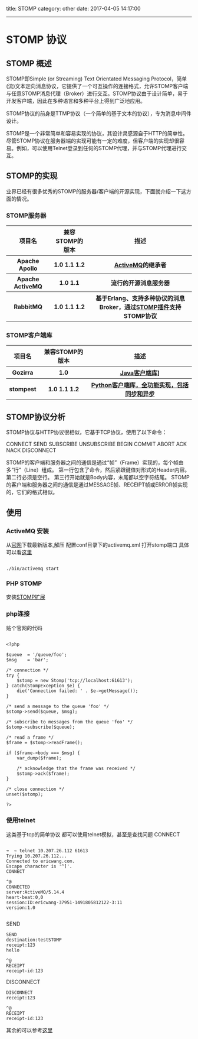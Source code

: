 title: STOMP
category: other
date: 2017-04-05 14:17:00

---
# STOMP 协议
## STOMP 概述
STOMP即Simple (or Streaming) Text Orientated Messaging Protocol，简单(流)文本定向消息协议，它提供了一个可互操作的连接格式，允许STOMP客户端与任意STOMP消息代理（Broker）进行交互。STOMP协议由于设计简单，易于开发客户端，因此在多种语言和多种平台上得到广泛地应用。

STOMP协议的前身是TTMP协议（一个简单的基于文本的协议），专为消息中间件设计。

STOMP是一个非常简单和容易实现的协议，其设计灵感源自于HTTP的简单性。尽管STOMP协议在服务器端的实现可能有一定的难度，但客户端的实现却很容易。例如，可以使用Telnet登录到任何的STOMP代理，并与STOMP代理进行交互。

## STOMP的实现

业界已经有很多优秀的STOMP的服务器/客户端的开源实现，下面就介绍一下这方面的情况。

### STOMP服务器
<table><tr>
            <th>项目名</th>
            <th>兼容STOMP的版本	</th>
            <th>描述</th>
        </tr> <tr>
            <th>Apache Apollo	</th>
            <th>1.0 1.1 1.2</th>
            <th><a href="http://activemq.apache.org/apollo">ActiveMQ</a>的继承者 </th>
        </tr>
        <tr>
            <th>Apache ActiveMQ	</th>
            <th>1.0 1.1	</th>
            <th>流行的开源消息服务器 </th>
        </tr>
         <tr>
            <th>RabbitMQ	</th>
            <th>1.0 1.1 1.2	</th>
            <th>基于Erlang、支持多种协议的消息Broker，通过<a href="http://www.rabbitmq.complugins.html#rabbitmq-stomp">STOMP插件</a>支持STOMP协议 
 </th>
        </tr>
</table> 

### STOMP客户端库
<table>
	<tr>
		<th> 项目名 </th>
		<th> 兼容STOMP的版本	 </th>
		<th> 描述 </th>
	</tr>
	<tr>
		<th> Gozirra </th>
		<th> 1.0	 </th>
		<th> <a href="http://www.germane-software.com/software/Java/Gozirra/">Java客户端库]</a></th>
	</tr>
	<tr>
		<th> stompest </th>
		<th> 1.0 1.1 1.2		 </th>
		<th> <a href="https://github.com/nikipore/stompest">Python客户端库，全功能实现，包括同步和异步</a> </th>
	</tr>
</table>

## STOMP协议分析

STOMP协议与HTTP协议很相似，它基于TCP协议，使用了以下命令：

CONNECT
SEND
SUBSCRIBE
UNSUBSCRIBE
BEGIN
COMMIT
ABORT
ACK
NACK
DISCONNECT

STOMP的客户端和服务器之间的通信是通过“帧”（Frame）实现的，每个帧由多“行”（Line）组成。
第一行包含了命令，然后紧跟键值对形式的Header内容。
第二行必须是空行。
第三行开始就是Body内容，末尾都以空字符结尾。
STOMP的客户端和服务器之间的通信是通过MESSAGE帧、RECEIPT帧或ERROR帧实现的，它们的格式相似。

## 使用
### ActiveMQ 安装
从[官网](http://activemq.apache.org)下载最新版本,解压
配置conf目录下的activemq.xml 打开stomp端口
具体可以看[这里](http://activemq.apache.org/getting-started.html#GettingStarted-TestingtheInstallationTestingtheInstallation)

```

./bin/activemq start

```

### PHP STOMP
安装[STOMP扩展](http://php.net/manual/en/stomp.installation.php)

### php连接
贴个官网的代码

```

<?php

$queue  = '/queue/foo';
$msg    = 'bar';

/* connection */
try {
    $stomp = new Stomp('tcp://localhost:61613');
} catch(StompException $e) {
    die('Connection failed: ' . $e->getMessage());
}

/* send a message to the queue 'foo' */
$stomp->send($queue, $msg);

/* subscribe to messages from the queue 'foo' */
$stomp->subscribe($queue);

/* read a frame */
$frame = $stomp->readFrame();

if ($frame->body === $msg) {
    var_dump($frame);

    /* acknowledge that the frame was received */
    $stomp->ack($frame);
}

/* close connection */
unset($stomp);

?>

```

### 使用telnet
这类基于tcp的简单协议 都可以使用telnet模拟，甚至是查找问题
CONNECT 

```

➜  ~ telnet 10.207.26.112 61613
Trying 10.207.26.112...
Connected to ericwang.com.
Escape character is '^]'.
CONNECT

^@
CONNECTED
server:ActiveMQ/5.14.4
heart-beat:0,0
session:ID:ericwang-37951-1491805812122-3:11
version:1.0


```

SEND

```
SEND
destination:testSTOMP
receipt:123
hello

^@
RECEIPT
receipt-id:123

```

DISCONNECT

```
DISCONNECT
receipt:123

^@
RECEIPT
receipt-id:123

```

其余的可以参考[这里](http://www.edc4it.com/blog/java/stomp-1-2-activemq-using-telnet.html)
